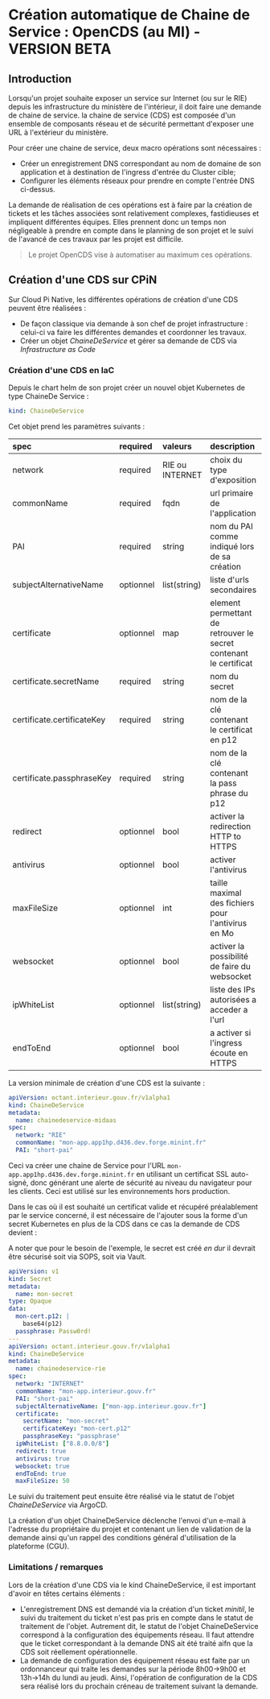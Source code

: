 # Création automatique de Chaine de Service : OpenCDS (au MI) - VERSION BETA

## Introduction

Lorsqu'un projet souhaite exposer un service sur Internet (ou sur le RIE) depuis les infrastructure du ministère de l'intérieur, il doit faire une demande de chaine de service. la chaine de service (CDS) est composée d'un ensemble de composants réseau et de sécurité permettant d'exposer une URL à l'extérieur du ministère.

Pour créer une chaine de service, deux macro opérations sont nécessaires :
 - Créer un enregistrement DNS correspondant au nom de domaine de son application et à destination de l'ingress d'entrée du Cluster cible;
 - Configurer les éléments réseaux pour prendre en compte l'entrée DNS ci-dessus.

La demande de réalisation de ces opérations est à faire par la création de tickets et les tâches associées sont relativement complexes, fastidieuses et impliquent différentes équipes. Elles prennent donc un temps non négligeable à prendre en compte dans le planning de son projet et le suivi de l'avancé de ces travaux par les projet est difficile.

> Le projet OpenCDS vise à automatiser au maximum ces opérations.

## Création d'une CDS sur CPiN

Sur Cloud Pi Native, les différentes opérations de création d'une CDS peuvent être réalisées :
 - De façon classique via demande à son chef de projet infrastructure : celui-ci va faire les différentes demandes et coordonner les travaux.
 - Créer un objet *ChaineDeService* et gérer sa demande de CDS via *Infrastructure as Code* 

### Création d'une CDS en IaC

Depuis le chart helm de son projet créer un nouvel objet Kubernetes de type ChaineDe Service :

```yaml
kind: ChaineDeService
```

Cet objet prend les paramètres suivants :

| spec | required | valeurs | description | default |
| :----| :--------| :-------| :-----------| :-------|
| network | required | RIE ou INTERNET | choix du type d'exposition | n/a |
| commonName | required | fqdn | url primaire de l'application | n/a |
| PAI | required | string | nom du PAI comme indiqué lors de sa création | n/a |
| subjectAlternativeName | optionnel | list(string) | liste d'urls secondaires | null |
| certificate | optionnel | map | element permettant de retrouver le secret contenant le certificat | null |
| certificate.secretName | required | string | nom du secret | n/a |
| certificate.certificateKey | required | string | nom de la clé contenant le certificat en p12 | n/a |
| certificate.passphraseKey | required | string | nom de la clé contenant la pass phrase du p12 | n/a |
| redirect | optionnel | bool | activer la redirection HTTP to HTTPS | false |
| antivirus | optionnel | bool | activer l'antivirus | false |
| maxFileSize | optionnel | int | taille maximal des fichiers pour l'antivirus en Mo | null |
| websocket | optionnel | bool | activer la possibilité de faire du websocket | false |
| ipWhiteList | optionnel | list(string) | liste des IPs autorisées a acceder a l'url | ["10.0.0.0/8"] ou ["0.0.0.0"] |
| endToEnd | optionnel | bool | a activer si l'ingress écoute en HTTPS | false |

La version minimale de création d'une CDS est la suivante :

````yaml
apiVersion: octant.interieur.gouv.fr/v1alpha1
kind: ChaineDeService
metadata:
  name: chainedeservice-midaas
spec:
  network: "RIE"
  commonName: "mon-app.app1hp.d436.dev.forge.minint.fr"
  PAI: "short-pai"
````
Ceci va créer une chaine de Service pour l'URL ```mon-app.app1hp.d436.dev.forge.minint.fr``` en utilisant un certificat SSL auto-signé, donc générant une alerte de sécurité au niveau du navigateur pour les clients. Ceci est utilisé sur les environnements hors production.

Dans le cas où il est souhaité un certificat valide et récupéré préalablement par le service concerné, il est nécessaire de l'ajouter sous la forme d'un secret Kubernetes en plus de la CDS dans ce cas la demande de CDS devient :

A noter que pour le besoin de l'exemple, le secret est créé *en dur* il devrait être sécurisé soit via SOPS, soit via Vault.

````yaml
apiVersion: v1
kind: Secret
metadata:
  name: mon-secret
type: Opaque
data:
  mon-cert.p12: |
    base64(p12)
  passphrase: Passw0rd!
---
apiVersion: octant.interieur.gouv.fr/v1alpha1
kind: ChaineDeService
metadata:
  name: chainedeservice-rie
spec:
  network: "INTERNET"
  commonName: "mon-app.interieur.gouv.fr"
  PAI: "short-pai"
  subjectAlternativeName: ["mon-app.interieur.gouv.fr"]
  certificate:
    secretName: "mon-secret"
    certificateKey: "mon-cert.p12"
    passphraseKey: "passphrase"
  ipWhiteList: ["8.8.0.0/8"]
  redirect: true
  antivirus: true
  websocket: true
  endToEnd: true
  maxFileSize: 50
````

Le suivi du traitement peut ensuite être réalisé via le statut de l'objet *ChaineDeService* via ArgoCD. 

La création d'un objet ChaineDeService déclenche l'envoi d'un e-mail à l'adresse du propriétaire du projet et contenant un lien de validation de la demande ainsi qu'un rappel des conditions général d'utilisation de la plateforme (CGU).  

### Limitations / remarques

Lors de la création d'une CDS via le kind ChaineDeService, il est important d'avoir en têtes certains éléments :
 - L'enregistrement DNS est demandé via la création d'un ticket *minitil*, le suivi du traitement du ticket n'est pas pris en compte dans le statut de traitement de l'objet. Autrement dit, le statut de l'objet ChaineDeService correspond à la configuration des équipements réseau. Il faut attendre que le ticket correspondant à la demande DNS ait été traité aifn que la CDS soit réellement opérationnelle.
 - La demande de configuration des équipement réseau est faite par un ordonnanceur qui traite les demandes sur la période 8h00->9h00 et 13h->14h du lundi au jeudi. Ainsi, l'opération de configuration de la CDS sera réalisé lors du prochain créneau de traitement suivant la demande.
